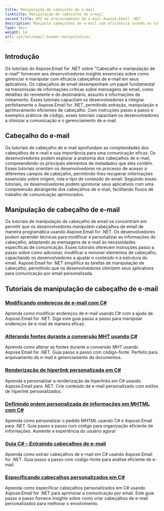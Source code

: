 ```yaml
---
title: Manipulação de cabeçalho de e-mail
linktitle: Manipulação de cabeçalho de e-mail
second_title: API de processamento de e-mail Aspose.Email .NET
description: Manipule cabeçalhos de e-mail com eficiência usando os tutoriais Aspose.Email for .NET. Aprenda a extrair, modificar e personalizar cabeçalhos para melhorar a comunicação.
type: docs
weight: 14
url: /pt/net/email-header-manipulation/
---
```


## Introdução

Os tutoriais do Aspose.Email for .NET sobre "Cabeçalho e manipulação de e-mail" fornecem aos desenvolvedores insights essenciais sobre como gerenciar e manipular com eficácia cabeçalhos de e-mail em seus aplicativos. Os cabeçalhos de email desempenham um papel fundamental na transmissão de informações críticas sobre mensagens de email, como detalhes do remetente e do destinatário, assunto e informações de roteamento. Esses tutoriais capacitam os desenvolvedores a integrar perfeitamente o Aspose.Email for .NET, permitindo extração, manipulação e aprimoramento eficientes de cabeçalho. Com instruções passo a passo e exemplos práticos de código, esses tutoriais capacitam os desenvolvedores a otimizar a comunicação e o gerenciamento de e-mail.

## Cabeçalho do e-mail

Os tutoriais de cabeçalho de e-mail aprofundam as complexidades dos cabeçalhos de e-mail e sua importância para uma comunicação eficaz. Os desenvolvedores podem explorar a anatomia dos cabeçalhos de e-mail, compreendendo os principais elementos de metadados que eles contêm. Esses tutoriais orientam os desenvolvedores no processo de acesso a diferentes campos de cabeçalho, permitindo-lhes recuperar informações essenciais sobre origem, rota e tipo de conteúdo do email. Seguindo esses tutoriais, os desenvolvedores podem aprimorar seus aplicativos com uma compreensão abrangente dos cabeçalhos de e-mail, facilitando fluxos de trabalho de comunicação aprimorados.

## Manipulação de cabeçalho de e-mail

Os tutoriais de manipulação de cabeçalho de email se concentram em permitir que os desenvolvedores manipulem cabeçalhos de email de maneira programática usando Aspose.Email for .NET. Os desenvolvedores podem aprender técnicas para modificar e personalizar as informações do cabeçalho, adaptando as mensagens de e-mail às necessidades específicas de comunicação. Esses tutoriais oferecem instruções passo a passo sobre como adicionar, modificar e remover elementos de cabeçalho, capacitando os desenvolvedores a ajustar o conteúdo e a estrutura do email. Aspose.Email for .NET simplifica as tarefas de manipulação de cabeçalho, permitindo que os desenvolvedores otimizem seus aplicativos para comunicação por email personalizada.

## Tutoriais de manipulação de cabeçalho de e-mail
### [Modificando endereços de e-mail com C#](./modifying-email-addresses-with-csharp/)
Aprenda como modificar endereços de e-mail usando C# com a ajuda de Aspose.Email for .NET. Siga este guia passo a passo para manipular endereços de e-mail de maneira eficaz.
### [Alterando fontes durante a conversão MHT usando C#](./changing-fonts-during-mht-conversion-using-csharp/)
Aprenda como alterar as fontes durante a conversão MHT usando Aspose.Email for .NET. Guia passo a passo com código-fonte. Perfeito para arquivamento de e-mail e gerenciamento de documentos.
### [ Renderização de hiperlink personalizada em C#](./custom-hyperlink-rendering-in-csharp/)
Aprenda a personalizar a renderização de hiperlinks em C# usando Aspose.Email para .NET. Crie conteúdo de e-mail personalizado com estilos de hiperlink personalizados.
### [Definindo ordem personalizada de informações em MHTML com C#](./defining-custom-order-of-information-in-mhtml-with-csharp/)
Aprenda como personalizar o pedido MHTML usando C# e Aspose.Email para .NET. Guia passo a passo com código para organização eficiente de informações. Aumente a experiência do usuário agora!
### [Guia C# – Extraindo cabeçalhos de e-mail](./csharp-guide-extracting-email-headers/)
Aprenda como extrair cabeçalhos de e-mail em C# usando Aspose.Email for .NET. Guia passo a passo com código-fonte para análise eficiente de e-mail. 
### [Especificando cabeçalhos personalizados em C#](./specifying-custom-headers-in-csharp/)
Aprenda como especificar cabeçalhos personalizados em C# usando Aspose.Email for .NET para aprimorar a comunicação por email. Este guia passo a passo fornece insights sobre como criar cabeçalhos de e-mail personalizados para melhorar o envolvimento.